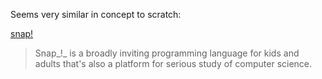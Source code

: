 Seems very similar in concept to scratch:

[snap!](https://snap.berkeley.edu/)

> Snap_!_ is a broadly inviting programming language for kids and adults that's also a platform for serious study of computer science.